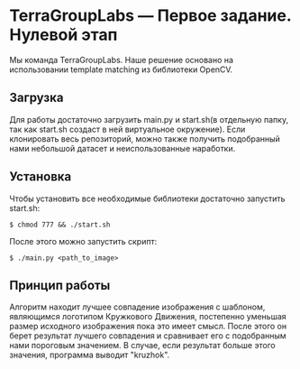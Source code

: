 # TerraGroupLabs — Первое задание. Нулевой этап

Мы команда TerraGroupLabs. Наше решение основано на использовании template matching из библиотеки OpenCV.

## Загрузка

Для работы достаточно загрузить main.py и start.sh(в отдельную папку, так как start.sh создаст в ней виртуальное окружение).
Если клонировать весь репозиторий, можно также получить подобранный нами небольшой датасет и неиспользованные наработки.

## Установка

Чтобы установить все необходимые библиотеки достаточно запустить start.sh:

`$ chmod 777 && ./start.sh`

После этого можно запустить скрипт:

`$ ./main.py <path_to_image>`

## Принцип работы

Алгоритм находит лучшее совпадение изображения с шаблоном,
являющимся логотипом Кружкового Движения, постепенно уменьшая размер исходного изображения пока это имеет смысл.
После этого он берет результат лучшего совпадения и сравнивает его с подобранным нами пороговым значением.
В случае, если результат больше этого значения, программа выводит "kruzhok".
